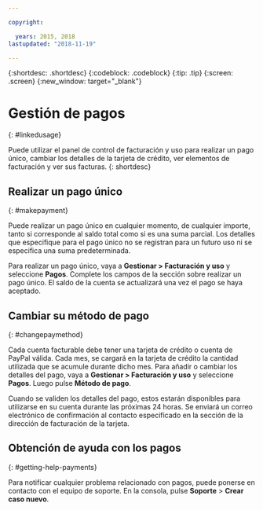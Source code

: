 ```yaml
---

copyright:

  years: 2015, 2018
lastupdated: "2018-11-19"

---
```


{:shortdesc: .shortdesc}
{:codeblock: .codeblock}
{:tip: .tip}
{:screen: .screen}
{:new_window: target="_blank"}


# Gestión de pagos 
{: #linkedusage}

Puede utilizar el panel de control de facturación y uso para realizar un pago único, cambiar los detalles de la tarjeta de crédito, ver elementos de facturación y ver sus facturas.
{: shortdesc}


## Realizar un pago único
{: #makepayment}

Puede realizar un pago único en cualquier momento, de cualquier importe, tanto si corresponde al saldo total como si es una suma parcial. Los detalles que especifique para el pago único no se registran para un futuro uso ni se especifica una suma predeterminada.  

Para realizar un pago único, vaya a **Gestionar > Facturación y uso** y seleccione **Pagos**. Complete los campos de la sección sobre realizar un pago único. El saldo de la cuenta se actualizará una vez el pago se haya aceptado.


## Cambiar su método de pago
{: #changepaymethod}

Cada cuenta facturable debe tener una tarjeta de crédito o cuenta de PayPal válida. Cada mes, se cargará en la tarjeta de crédito la cantidad utilizada que se acumule durante dicho mes. Para añadir o cambiar los detalles del pago, vaya a **Gestionar > Facturación y uso** y seleccione **Pagos**. Luego pulse **Método de pago**.

Cuando se validen los detalles del pago, estos estarán disponibles para utilizarse en su cuenta durante las próximas 24 horas. Se enviará un correo electrónico de confirmación al contacto especificado en la sección de la dirección de facturación de la tarjeta.


## Obtención de ayuda con los pagos
{: #getting-help-payments}

Para notificar cualquier problema relacionado con pagos, puede ponerse en contacto con el equipo de soporte. En la consola, pulse **Soporte** > **Crear caso nuevo**.
